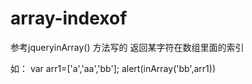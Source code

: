 array-indexof
=============
参考jqueryinArray() 方法写的
返回某字符在数组里面的索引

如：  var arr1=['a','aa','bb'];
      alert(inArray('bb',arr1))
